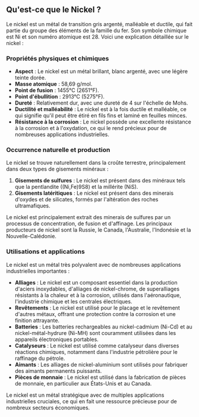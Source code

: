 ## Qu'est-ce que le Nickel ?

Le nickel est un métal de transition gris argenté, malléable et ductile, qui fait partie du groupe des éléments de la famille du fer. Son symbole chimique est Ni et son numéro atomique est 28. Voici une explication détaillée sur le nickel :

### Propriétés physiques et chimiques

- **Aspect** : Le nickel est un métal brillant, blanc argenté, avec une légère teinte dorée.
- **Masse atomique** : 58,69 g/mol.
- **Point de fusion** : 1455°C (2651°F).
- **Point d'ébullition** : 2913°C (5275°F).
- **Dureté** : Relativement dur, avec une dureté de 4 sur l'échelle de Mohs.
- **Ductilité et malléabilité** : Le nickel est à la fois ductile et malléable, ce qui signifie qu'il peut être étiré en fils fins et laminé en feuilles minces.
- **Résistance à la corrosion** : Le nickel possède une excellente résistance à la corrosion et à l'oxydation, ce qui le rend précieux pour de nombreuses applications industrielles.

### Occurrence naturelle et production

Le nickel se trouve naturellement dans la croûte terrestre, principalement dans deux types de gisements minéraux :

1. **Gisements de sulfures** : Le nickel est présent dans des minéraux tels que la pentlandite ((Ni,Fe)9S8) et la millérite (NiS).
2. **Gisements latéritiques** : Le nickel est présent dans des minerais d'oxydes et de silicates, formés par l'altération des roches ultramafiques.

Le nickel est principalement extrait des minerais de sulfures par un processus de concentration, de fusion et d'affinage. Les principaux producteurs de nickel sont la Russie, le Canada, l'Australie, l'Indonésie et la Nouvelle-Calédonie.

### Utilisations et applications

Le nickel est un métal très polyvalent avec de nombreuses applications industrielles importantes :

- **Alliages** : Le nickel est un composant essentiel dans la production d'aciers inoxydables, d'alliages de nickel-chrome, de superalliages résistants à la chaleur et à la corrosion, utilisés dans l'aéronautique, l'industrie chimique et les centrales électriques.
- **Revêtements** : Le nickel est utilisé pour le placage et le revêtement d'autres métaux, offrant une protection contre la corrosion et une finition attrayante.
- **Batteries** : Les batteries rechargeables au nickel-cadmium (Ni-Cd) et au nickel-métal-hydrure (Ni-MH) sont couramment utilisées dans les appareils électroniques portables.
- **Catalyseurs** : Le nickel est utilisé comme catalyseur dans diverses réactions chimiques, notamment dans l'industrie pétrolière pour le raffinage du pétrole.
- **Aimants** : Les alliages de nickel-aluminium sont utilisés pour fabriquer des aimants permanents puissants.
- **Pièces de monnaie** : Le nickel est utilisé dans la fabrication de pièces de monnaie, en particulier aux États-Unis et au Canada.

Le nickel est un métal stratégique avec de multiples applications industrielles cruciales, ce qui en fait une ressource précieuse pour de nombreux secteurs économiques.
